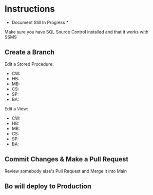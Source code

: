 # Instructions

* Document Still In Progress *

Make sure you have SQL Source Control installed and that it works with SSMS

## Create a Branch

Edit a Stored Procedure:
- CW:
- HB:
- MB:
- CS:
- SP:
- BA:

Edit a View:
- CW:
- HB:
- MB:
- CS:
- SP:
- BA:

## Commit Changes & Make a Pull Request

Review somebody else's Pull Request and Merge it into Main

## Bo will deploy to Production
